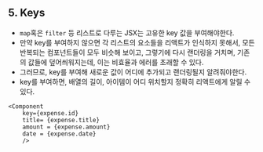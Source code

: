 ## 5. Keys

- `map`혹은 `filter` 등 리스트로 다루는 JSX는 고유한 key 값을 부여해야한다.
- 만약 key를 부여하지 않으면 각 리스트의 요소들을 리액트가 인식하지 못해서, 모든 반복되는 컴포넌트들이 모두 비슷해 보이고, 그렇기에 다시 랜더링을 거치며, 기존의 값들에 덮어씌워지는데, 이는 비효율과 에러를 초래할 수 있다.
- 그러므로, key를 부여해 새로운 값이 어디에 추가되고 랜더링될지 알려줘야한다.
- key를 부여하면, 배열의 길이, 아이템이 어디 위치할지 정확히 리액트에게 알릴 수 있다.


```react
<Component
    key={expense.id}
    title= {expense.title}
    amount = {expense.amount}
    date = {expense.date}
    />
```

